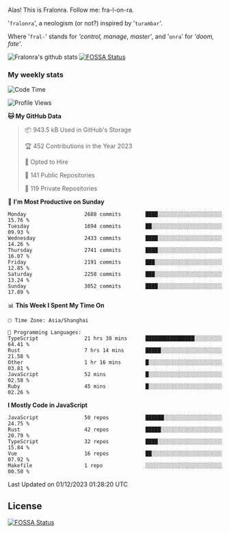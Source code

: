 Alas! This is Fralonra. Follow me: fra-l-on-ra.

'`fralonra`', a neologism (or not?) inspired by '`turambar`'.

Where '`fral-`' stands for *'control, manage, master'*, and '`onra`' for *'doom, fate'*.

![Fralonra's github stats](https://github-readme-stats.vercel.app/api?username=fralonra)
[![FOSSA Status](https://app.fossa.com/api/projects/git%2Bgithub.com%2Ffralonra%2Ffralonra.svg?type=shield)](https://app.fossa.com/projects/git%2Bgithub.com%2Ffralonra%2Ffralonra?ref=badge_shield)

### My weekly stats

<!--START_SECTION:waka-->
![Code Time](http://img.shields.io/badge/Code%20Time-4%2C278%20hrs%2030%20mins-blue)

![Profile Views](http://img.shields.io/badge/Profile%20Views-0-blue)

**🐱 My GitHub Data** 

> 📦 943.5 kB Used in GitHub's Storage 
 > 
> 🏆 452 Contributions in the Year 2023
 > 
> 💼 Opted to Hire
 > 
> 📜 141 Public Repositories 
 > 
> 🔑 119 Private Repositories 
 > 
📅 **I'm Most Productive on Sunday** 

```text
Monday                   2688 commits        ████░░░░░░░░░░░░░░░░░░░░░   15.76 % 
Tuesday                  1694 commits        ██░░░░░░░░░░░░░░░░░░░░░░░   09.93 % 
Wednesday                2433 commits        ████░░░░░░░░░░░░░░░░░░░░░   14.26 % 
Thursday                 2741 commits        ████░░░░░░░░░░░░░░░░░░░░░   16.07 % 
Friday                   2191 commits        ███░░░░░░░░░░░░░░░░░░░░░░   12.85 % 
Saturday                 2258 commits        ███░░░░░░░░░░░░░░░░░░░░░░   13.24 % 
Sunday                   3052 commits        ████░░░░░░░░░░░░░░░░░░░░░   17.89 % 
```


📊 **This Week I Spent My Time On** 

```text
🕑︎ Time Zone: Asia/Shanghai

💬 Programming Languages: 
TypeScript               21 hrs 38 mins      ████████████████░░░░░░░░░   64.41 % 
Rust                     7 hrs 14 mins       █████░░░░░░░░░░░░░░░░░░░░   21.58 % 
Other                    1 hr 16 mins        █░░░░░░░░░░░░░░░░░░░░░░░░   03.81 % 
JavaScript               52 mins             █░░░░░░░░░░░░░░░░░░░░░░░░   02.58 % 
Ruby                     45 mins             █░░░░░░░░░░░░░░░░░░░░░░░░   02.26 % 
```

**I Mostly Code in JavaScript** 

```text
JavaScript               50 repos            ██████░░░░░░░░░░░░░░░░░░░   24.75 % 
Rust                     42 repos            █████░░░░░░░░░░░░░░░░░░░░   20.79 % 
TypeScript               32 repos            ████░░░░░░░░░░░░░░░░░░░░░   15.84 % 
Vue                      16 repos            ██░░░░░░░░░░░░░░░░░░░░░░░   07.92 % 
Makefile                 1 repo              ░░░░░░░░░░░░░░░░░░░░░░░░░   00.50 % 
```




 Last Updated on 01/12/2023 01:28:20 UTC
<!--END_SECTION:waka-->

## License
[![FOSSA Status](https://app.fossa.com/api/projects/git%2Bgithub.com%2Ffralonra%2Ffralonra.svg?type=large)](https://app.fossa.com/projects/git%2Bgithub.com%2Ffralonra%2Ffralonra?ref=badge_large)